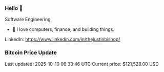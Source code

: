 ### Hello 🤙  

Software Engineering

- 🔭 I love computers, finance, and building things.
  
LinkedIn: https://www.linkedin.com/in/thejustinbishop/  













































































































































































































































































































































































































































































































































































































































































































































































































































































































































































































































































































































































































### Bitcoin Price Update
Last updated: 2025-10-10 06:33:46 UTC
Current price: $121,528.00 USD
